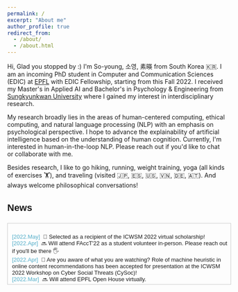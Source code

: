```yaml
---
permalink: /
excerpt: "About me"
author_profile: true
redirect_from: 
  - /about/
  - /about.html
---
```



Hi, Glad you stopped by :) I'm So-young, 소영, 素暎 from South Korea 🇰🇷. 
I am an incoming PhD student in Computer and Communication Sciences (EDIC) at [EPFL](https://www.epfl.ch/education/phd/edic-computer-and-communication-sciences/) with EDIC Fellowship, starting from this Fall 2022. I received my Master's in Applied AI and Bachelor's in Psychology & Engineering from [Sungkyunkwan University](https://www.skku.edu/eng/) where I gained my interest in interdisciplinary research. 

My research broadly lies in the areas of human-centered computing, ethical computing, and natural language processing (NLP) with an emphasis on psychological perspective. I hope to advance the explainability of artificial intelligence based on the understanding of human cognition. Currently, I'm interested in human-in-the-loop NLP. Please reach out if you'd like to chat or collaborate with me. 

Besides research, I like to go hiking, running, weight training, yoga (all kinds of exercises 🏋️), and traveling (visited 🇯🇵, 🇪🇸, 🇺🇸, 🇻🇳, 🇩🇪, 🇦🇹). And always welcome philosophical conversations!


<h3 style="font-size: 22px; font-family: Raleway, sans-serif;">News</h3>

<div style="height:130px;width:100%;margin-right:25px;margin-bottom:5px;display:inline-block;text-align:left;padding-left:10px;padding-top:10px;border:1px solid #ccc;overflow:auto;font:13px Merriweather, sans-serif;">

<span style="color: #52adc8;">[2022.May]</span>&nbsp;&nbsp;🥳 Selected as a recipient of the ICWSM 2022 virtual scholarship!
<br>
<span style="color: #52adc8;">[2022.Apr]</span>&nbsp;&nbsp;🔜 Will attend FAccT'22 as a student volunteer in-person. Please reach out if you'll be there 🖐
<br>
<span style="color: #52adc8;">[2022.Apr]</span>&nbsp;&nbsp;🥳 Are you aware of what you are watching? Role of machine heuristic in online content recommendations has been accepted for presentation at the ICWSM 2022 Workshop on Cyber Social Threats (CySoc)!
<br>
<span style="color: #52adc8;">[2022.Mar]</span>&nbsp;&nbsp;🔜 Will attend EPFL Open House virtually.
<br>
<span style="color: #52adc8;">[2022.Feb]</span>&nbsp;&nbsp;🤩 Decided to attend EPFL for continuing my research as a PhD student.
<br>
<span style="color: #52adc8;">[2021.Dec]</span>&nbsp;&nbsp;🥳 Measuring Embedded Human-like Biases in Face Recognition Models has been accepted for presentation at the AAAI 2022 Workshop on Artificial Intelligence with Biased or Scarce Data (AIBSD 2022)!

</div>

